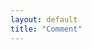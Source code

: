 ```yaml
---
layout: default
title: "Comment"
---
```

<!-- UY BEGIN -->
<div id="uyan_frame"></div>
<script type="text/javascript" src="http://v2.uyan.cc/code/uyan.js?uid=1511840"></script>
<!-- UY END -->